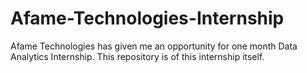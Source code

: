 # Afame-Technologies-Internship
Afame Technologies has given me an opportunity for one month Data Analytics Internship. This repository is of this internship itself.
